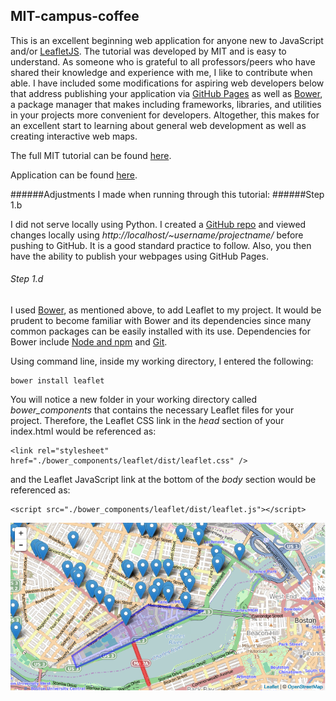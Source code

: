 ## MIT-campus-coffee

This is an excellent beginning web application for anyone new to JavaScript and/or [LeafletJS](http://leafletjs.com/).  The tutorial was developed by MIT and is easy to understand.  As someone who is grateful to all professors/peers who have shared their knowledge and experience with me, I like to contribute when able.  I have included some modifications for aspiring web developers below that address publishing your application via [GitHub Pages](https://pages.github.com/) as well as [Bower](http://bower.io/), a package manager that makes including frameworks, libraries, and utilities in your projects more convenient for developers.  Altogether, this makes for an excellent start to learning about general web development as well as creating interactive web maps.


The full MIT tutorial can be found [here](http://duspviz.mit.edu/leaflet-js/).

Application can be found [here](http://tannerkj.github.io/MIT-campus-coffee/).

######Adjustments I made when running through this tutorial:
######Step 1.b

I did not serve locally using Python.  I created a [GitHub repo](https://github.com/tannerkj/MIT-campus-coffee) and viewed changes locally using *http://localhost/~username/projectname/* before pushing to GitHub.  It is a good standard practice to follow.  Also, you then have the ability to publish your webpages using GitHub Pages.  

###### Step 1.d

I used [Bower](http://bower.io/), as mentioned above, to add Leaflet to my project.  It would be prudent to become familiar with Bower and its dependencies since many common packages can be easily installed with its use.  Dependencies for Bower include [Node and npm](https://nodejs.org/) and [Git](http://git-scm.com/).  

Using command line, inside my working directory, I entered the following:

	bower install leaflet
		
You will notice a new folder in your working directory called *bower_components* that contains the necessary Leaflet files for your project.  Therefore, the Leaflet CSS link in the *head* section of your index.html would be referenced as:
	
	<link rel="stylesheet" href="./bower_components/leaflet/dist/leaflet.css" />

and the Leaflet JavaScript link at the bottom of the *body* section would be referenced as: 
	
	<script src="./bower_components/leaflet/dist/leaflet.js"></script>


![MIT-campus-coffee](/images/MIT_campus_coffee.png)		
